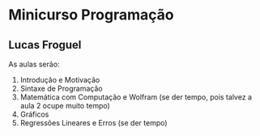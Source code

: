 # Minicurso Programação
## Lucas Froguel

As aulas serão:
1. Introdução e Motivação
2. Sintaxe de Programação
3. Matemática com Computação e Wolfram (se der tempo, pois talvez a aula 2 ocupe muito tempo)
4. Gráficos
5. Regressões Lineares e Erros (se der tempo)